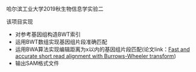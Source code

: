 哈尔滨工业大学2019秋生物信息学实验二

该项目实现

- 对参考基因组构造BWT索引
- 运用BWT数组实现基因组片段准确匹配
- 运用BWA算法实现编辑距离为x以内的基因组片段匹配(论文link：[Fast and accurate short read alignment with Burrows-Wheeler transform](<https://academic.oup.com/bioinformatics/article/25/14/1754/225615>))
- 输出SAM格式文件